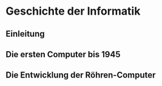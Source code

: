 # Geschichte der Informatik

## Einleitung 

## Die ersten Computer bis 1945

## Die Entwicklung der Röhren-Computer
